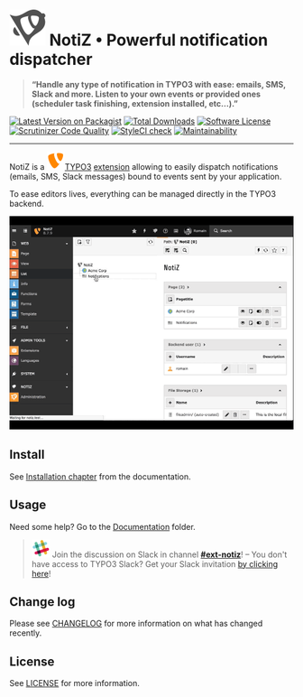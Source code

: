 # ![NotiZ](ext_icon.svg) NotiZ • Powerful notification dispatcher

> **“Handle any type of notification in TYPO3 with ease: emails, SMS, Slack and 
more. Listen to your own events or provided ones (scheduler task finishing, 
extension installed, etc…).”**

[![Latest Version on Packagist][ico-version]][link-packagist]
[![Total Downloads][ico-downloads]][link-downloads]
[![Software License][ico-license]](LICENSE.md)
[![Scrutinizer Code Quality][ico-scrutinizer]][link-scrutinizer]
[![StyleCI check][ico-styleci]][link-styleci]
[![Maintainability][ico-codeclimate]][link-codeclimate]

---

NotiZ is a ![TYPO3](Documentation/Markdown/Images/TYPO3.svg)[TYPO3](https://typo3.com)
[extension](https://extensions.typo3.org/extension/notiz/) allowing to easily
dispatch notifications (emails, SMS, Slack messages) bound to events sent by 
your application.

To ease editors lives, everything can be managed directly in the TYPO3 backend.

![Example][gif-example]

## Install

See [Installation chapter](Documentation/Markdown/Installation/README.md) from the documentation.

## Usage

Need some help? Go to the [Documentation](Documentation/Markdown/README.md) folder.

> ![Slack](Documentation/Markdown/Images/Slack.svg) Join the discussion on Slack in 
channel [**#ext-notiz**](https://typo3.slack.com/messages/ext-notiz)! – You 
don't have access to TYPO3 Slack? Get your Slack invitation 
[by clicking here](https://forger.typo3.org/slack)!

## Change log

Please see [CHANGELOG](CHANGELOG.md) for more information on what has changed 
recently.

## License

See [LICENSE](LICENSE.MD) for more information.

[ico-version]: https://img.shields.io/packagist/v/cuyz/notiz.svg
[ico-downloads]: https://img.shields.io/packagist/dt/cuyz/notiz.svg
[ico-license]: https://img.shields.io/badge/license-GPL3-brightgreen.svg
[ico-scrutinizer]: https://scrutinizer-ci.com/g/CuyZ/NotiZ/badges/quality-score.png?b=master
[ico-styleci]: https://styleci.io/repos/113041297/shield?style=flat&branch=master
[ico-codeclimate]: https://api.codeclimate.com/v1/badges/bee13dc7e268cb6ac7b9/maintainability
[gif-example]: Documentation/Markdown/Images/notiz-demo.gif

[link-packagist]: https://packagist.org/packages/cuyz/notiz
[link-downloads]: https://packagist.org/packages/cuyz/notiz
[link-scrutinizer]: https://scrutinizer-ci.com/g/CuyZ/NotiZ/?branch=master
[link-styleci]: https://styleci.io/repos/113041297
[link-codeclimate]: https://codeclimate.com/github/CuyZ/NotiZ/maintainability

